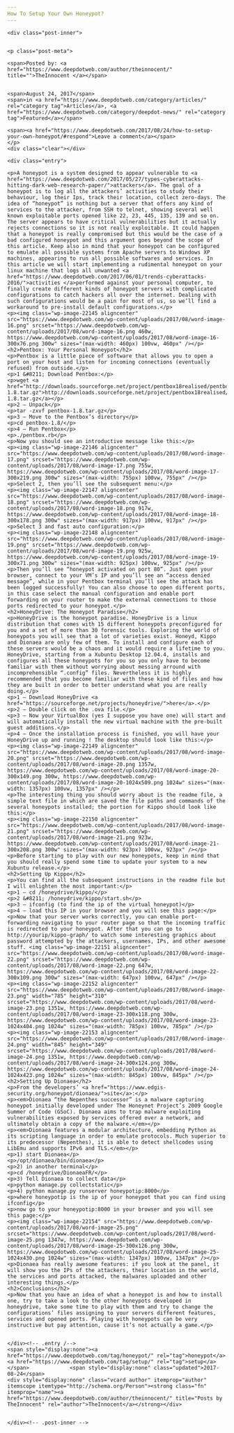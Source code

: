 ```yaml
---
How To Setup Your Own Honeypot?
---
```

<article class="post-listing post-22141 post type-post status-publish format-standard has-post-thumbnail hentry category-deepdot-news tag-honeypot tag-setup">
    
    <div class="post-inner">
    
    
    <p class="post-meta">
    
    <span>Posted by: <a href="https://www.deepdotweb.com/author/theinnocent/" title="">TheInnocent </a></span>
    
    
    <span>August 24, 2017</span>
    <span>in <a href="https://www.deepdotweb.com/category/articles/" rel="category tag">Articles</a>, <a href="https://www.deepdotweb.com/category/deepdot-news/" rel="category tag">Featured</a></span>
    
    <span><a href="https://www.deepdotweb.com/2017/08/24/how-to-setup-your-own-honeypot/#respond">Leave a comment</a></span>
    </p>
    <div class="clear"></div>
    
    <div class="entry">
    
    <p>A honeypot is a system designed to appear vulnerable to <a href="https://www.deepdotweb.com/2017/05/27/types-cyberattacks-hitting-dark-web-research-paper/">attackers</a>. The goal of a honeypot is to log all the attackers’ activities to study their behaviour, log their Ips, track their location, collect zero-days. The idea of “honeypot” is nothing but a server that offers any kind of services to the attacker, from SSH to telnet, showing several well known exploitable ports opened like 22, 23, 445, 135, 139 and so on. The server appears to have critical vulnerabilities but it actually rejects connections so it is not really exploitable. It could happen that a honeypot is really compromised but this would be the case of a bad configured honeypot and this argument goes beyond the scope of this article. Keep also in mind that your honeypot can be configured to emulate all possible systems from Apache servers to Windows XP machines, appearing to run all possible softwares and services. In this article we will start implementing a rudimental honeypot on your linux machine that logs all unwanted <a href="https://www.deepdotweb.com/2017/06/01/trends-cyberattacks-2016/">activities </a>performed against your personal computer, to finally create different kinds of honeypot servers with complicated configurations to catch hackers all over the internet. Dealing with such configurations would be a pain for most of us, so we’ll find a workaround to pre-install default configurations.</p>
    <p><img class="wp-image-22145 aligncenter" src="https://www.deepdotweb.com/wp-content/uploads/2017/08/word-image-16.png" srcset="https://www.deepdotweb.com/wp-content/uploads/2017/08/word-image-16.png 460w, https://www.deepdotweb.com/wp-content/uploads/2017/08/word-image-16-300x76.png 300w" sizes="(max-width: 460px) 100vw, 460px" /></p>
    <h2>Pentbox: Your Personal Honeypot</h2>
    <p>Pentbox is a little piece of software that allows you to open a port on your host and listen for incoming connections (eventually refused) from outside.</p>
    <p>1 &#8211; Download Pentbox:</p>
    <p>wget <a href="http://downloads.sourceforge.net/project/pentbox18realised/pentbox-1.8.tar.gz">http://downloads.sourceforge.net/project/pentbox18realised/pentbox-1.8.tar.gz</a></p>
    <p>2 – Unpack</p>
    <p>tar -zxvf pentbox-1.8.tar.gz</p>
    <p>3 – Move to the Pentbox’s directory</p>
    <p>cd pentbox-1.8/</p>
    <p>4 – Run Pentbox</p>
    <p>./pentbox.rb</p>
    <p>Now you should see an introductive message like this:</p>
    <p><img class="wp-image-22146 aligncenter" src="https://www.deepdotweb.com/wp-content/uploads/2017/08/word-image-17.png" srcset="https://www.deepdotweb.com/wp-content/uploads/2017/08/word-image-17.png 755w, https://www.deepdotweb.com/wp-content/uploads/2017/08/word-image-17-300x219.png 300w" sizes="(max-width: 755px) 100vw, 755px" /></p>
    <p>Select 2, then you’ll see the subsequent menu:</p>
    <p><img class="wp-image-22147 aligncenter" src="https://www.deepdotweb.com/wp-content/uploads/2017/08/word-image-18.png" srcset="https://www.deepdotweb.com/wp-content/uploads/2017/08/word-image-18.png 917w, https://www.deepdotweb.com/wp-content/uploads/2017/08/word-image-18-300x178.png 300w" sizes="(max-width: 917px) 100vw, 917px" /></p>
    <p>Select 3 and fast auto configuration:</p>
    <p><img class="wp-image-22148 aligncenter" src="https://www.deepdotweb.com/wp-content/uploads/2017/08/word-image-19.png" srcset="https://www.deepdotweb.com/wp-content/uploads/2017/08/word-image-19.png 925w, https://www.deepdotweb.com/wp-content/uploads/2017/08/word-image-19-300x71.png 300w" sizes="(max-width: 925px) 100vw, 925px" /></p>
    <p>Then you’ll see “honeypot activated on port 80”. Just open your browser, connect to your VM’s IP and you’ll see an “access denied message”, while in your Pentbox terminal you’ll see the attack has been logged successfully! You can also choose to open different ports, in this case select the manual configuration and enable port forwarding on your router to make the external connections to those ports redirected to your honeypot.</p>
    <h2>HoneyDrive: The Honeypot Paradise</h2>
    <p>HoneyDrive is the honeypot paradise. HoneyDrive is a linux distribution that comes with 15 different honeypots preconfigured for you and a set of more than 30 forensic tools. Exploring the world of honeypots you will see that a lot of varieties exist. Honeyd, Kippo and Dionaea are only few of them. To install and configure each of these servers would be a chaos and it would require a lifetime to you. HoneyDrive, starting from a Xubuntu Desktop 12.04.4, installs and configures all these honeypots for you so you only have to become familiar with them without worrying about messing arround with incomprehensible “.config” files. Nevertheless it is highly recommended that you become familiar with these kind of files and how they are built in order to better understand what you are really doing.</p>
    <p>1 – Download HoneyDrive <a href="https://sourceforge.net/projects/honeydrive/">here</a>.</p>
    <p>2 – Double click on the .ova file.</p>
    <p>3 – Now your VirtualBox (yes I suppose you have one) will start and will automatically install the new virtual machine with the pre-built guest additions.</p>
    <p>4 – Once the installation process is finished, you will have your HoneyDrive up and running ! The desktop should look like this:</p>
    <p><img class="wp-image-22149 aligncenter" src="https://www.deepdotweb.com/wp-content/uploads/2017/08/word-image-20.png" srcset="https://www.deepdotweb.com/wp-content/uploads/2017/08/word-image-20.png 1357w, https://www.deepdotweb.com/wp-content/uploads/2017/08/word-image-20-300x149.png 300w, https://www.deepdotweb.com/wp-content/uploads/2017/08/word-image-20-1024x509.png 1024w" sizes="(max-width: 1357px) 100vw, 1357px" /></p>
    <p>The interesting thing you should worry about is the readme file, a simple text file in which are saved the file paths and commands of the several honeypots installed; the portion for Kippo should look like this:</p>
    <p><img class="wp-image-22150 aligncenter" src="https://www.deepdotweb.com/wp-content/uploads/2017/08/word-image-21.png" srcset="https://www.deepdotweb.com/wp-content/uploads/2017/08/word-image-21.png 923w, https://www.deepdotweb.com/wp-content/uploads/2017/08/word-image-21-300x208.png 300w" sizes="(max-width: 923px) 100vw, 923px" /></p>
    <p>Before starting to play with our new honeypots, keep in mind that you should really spend some time to update your system to a new Xubuntu release.</p>
    <h2>Setting Up Kippo</h2>
    <p>You can find all the subsequent instructions in the readme file but I will enlighten the most important:</p>
    <p>1 – cd /honeydrive/kippo/</p>
    <p>2 &#8211; /honeydrive/kippo/start.sh</p>
    <p>3 – ifconfig (to find the ip of the virtual honeypot)</p>
    <p>4 – load this IP in your browser and you will see this page:</p>
    <p>Now that your server works correctly, you can enable port-forwarding navigating to your router page so that the incoming traffic is redirected to your honeypot. After that you can go to http://yourip/kippo-graph/ to watch some interesting graphics about password attempted by the attackers, usernames, IPs, and other awesome stuff. <img class="wp-image-22151 aligncenter" src="https://www.deepdotweb.com/wp-content/uploads/2017/08/word-image-22.png" srcset="https://www.deepdotweb.com/wp-content/uploads/2017/08/word-image-22.png 647w, https://www.deepdotweb.com/wp-content/uploads/2017/08/word-image-22-300x109.png 300w" sizes="(max-width: 647px) 100vw, 647px" /></p>
    <p><img class="wp-image-22152 aligncenter" src="https://www.deepdotweb.com/wp-content/uploads/2017/08/word-image-23.png" width="785" height="310" srcset="https://www.deepdotweb.com/wp-content/uploads/2017/08/word-image-23.png 1351w, https://www.deepdotweb.com/wp-content/uploads/2017/08/word-image-23-300x118.png 300w, https://www.deepdotweb.com/wp-content/uploads/2017/08/word-image-23-1024x404.png 1024w" sizes="(max-width: 785px) 100vw, 785px" /></p>
    <p><img class="wp-image-22153 aligncenter" src="https://www.deepdotweb.com/wp-content/uploads/2017/08/word-image-24.png" width="845" height="349" srcset="https://www.deepdotweb.com/wp-content/uploads/2017/08/word-image-24.png 1351w, https://www.deepdotweb.com/wp-content/uploads/2017/08/word-image-24-300x124.png 300w, https://www.deepdotweb.com/wp-content/uploads/2017/08/word-image-24-1024x423.png 1024w" sizes="(max-width: 845px) 100vw, 845px" /></p>
    <h2>Setting Up Dionaea</h2>
    <p>From the developers’ <a href="https://www.edgis-security.org/honeypot/dionaea/">site</a>:</p>
    <p><em>Dionaea “the Nepenthes successor” is a malware capturing honeypot initially developed under The Honeynet Project’s 2009 Google Summer of Code (GSoC). Dionaea aims to trap malware exploiting vulnerabilities exposed by services offered over a network, and ultimately obtain a copy of the malware.</em></p>
    <p><em>Dionaea features a modular architecture, embedding Python as its scripting language in order to emulate protocols. Much superior to its predecessor (Nepenthes), it is able to detect shellcodes using LibEmu and supports IPv6 and TLS.</em></p>
    <p>1) start Dionaea</p>
    <p>/opt/dionaea/bin/dionaea</p>
    <p>2) in another terminal</p>
    <p>cd /honeydrive/DionaeaFR/</p>
    <p>3) Tell Dionaea to collect data</p>
    <p>python manage.py collectstatic</p>
    <p>4) python manage.py runserver honeypotip:8000</p>
    <p>where honeypotip is the ip of your honeypot that you can find using ifconfig</p>
    <p>now go to your honeypotip:8000 in your browser and you will see this page:</p>
    <p><img class="wp-image-22154" src="https://www.deepdotweb.com/wp-content/uploads/2017/08/word-image-25.png" srcset="https://www.deepdotweb.com/wp-content/uploads/2017/08/word-image-25.png 1347w, https://www.deepdotweb.com/wp-content/uploads/2017/08/word-image-25-300x126.png 300w, https://www.deepdotweb.com/wp-content/uploads/2017/08/word-image-25-1024x430.png 1024w" sizes="(max-width: 1347px) 100vw, 1347px" /></p>
    <p>Dionaea has really awesome features: if you look at the panel, it will show you the IPs of the attackers, their location in the world, the services and ports attacked, the malwares uploaded and other interesting things.</p>
    <h2>Conclusions</h2>
    <p>Now that you have an idea of what a honeypot is and how to install one, try to take a look to the other honeypots developed in honeydrive, take some time to play with them and try to change the configurations’ files assigning to your servers different features, services and opened ports. Playing with honeypots can be very instructive but pay attention, cause it’s not actually a game.</p>
    
    
    </div><!-- .entry /-->
    <span style="display:none"><a href="https://www.deepdotweb.com/tag/honeypot/" rel="tag">honeypot</a> <a href="https://www.deepdotweb.com/tag/setup/" rel="tag">setup</a></span>				<span style="display:none" class="updated">2017-08-24</span>
    <div style="display:none" class="vcard author" itemprop="author" itemscope itemtype="http://schema.org/Person"><strong class="fn" itemprop="name"><a href="https://www.deepdotweb.com/author/theinnocent/" title="Posts by TheInnocent" rel="author">TheInnocent</a></strong></div>
    
    
    </div><!-- .post-inner -->
</article><!-- .post-listing -->

